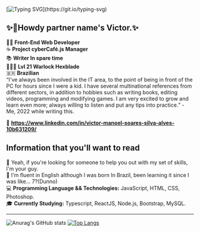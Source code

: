 [![Typing SVG](https://readme-typing-svg.herokuapp.com?font=Poppins&size=40&color=F7F7F7&center=true&vCenter=true&lines=Hello%2C+World!;Ol%C3%A1%2C+Mundo!)](https://git.io/typing-svg)
<h2>✨👋Howdy partner name's Victor.✨</h2>
👨‍💻 <strong>Front-End Web Developer</strong><br>
☕ <strong>Project cyberCafé.js Manager</strong><br>
📚 <strong>Writer In spare time</strong><br>
🧙🏻‍♂️ <strong>Lvl 21 Warlock Hexblade</strong><br>
🇧🇷  <strong>Brazilian</strong><br>
<q>I've always been involved in the IT area, to the point of being in front of the PC for hours since I were a kid. I have several multinational references from different sectors, in addition to hobbies such as writing books, editing videos, programming and modifying games. I am very excited to grow and learn even more; always willing to listen and put any tips into practice.</q> - Me, 2022 while writing this.

💼 <strong>https://www.linkedin.com/in/victor-manoel-soares-silva-alves-10b631209/</strong><br>

<h2>Information that you'll want to read</h2>
🤔 Yeah, if you're looking for someone to help you out with my set of skills, I'm your guy.<br> 
💬 I'm fluent in English although I was born In Brazil, been learning it since I was like... 7?(Dunno)<br>
💻 <strong>Programming Language && Technologies:</strong> JavaScript, HTML, CSS, Photoshop.<br>
🎓 <strong>Currently Studying:</strong> Typescript, ReactJS, Node.js, Bootstrap, MySQL.
<hr>

![Anurag's GitHub stats](https://github-readme-stats.vercel.app/api?username=victormssa&show_icons=true)
[![Top Langs](https://github-readme-stats.vercel.app/api/top-langs/?username=victormssa&layout=compact&show_icons=true)](https://github.com/anuraghazra/github-readme-stats)


<!--
**victormssa/victormssa** is a ✨ _special_ ✨ repository because its `README.md` (this file) appears on your GitHub profile.

Here are some ideas to get you started:

- 🔭 I’m currently working on ...
- 🌱 I’m currently learning ...
- 👯 I’m looking to collaborate on ...
- 🤔 I’m looking for help with ...
- 💬 Ask me about ...
- 📫 How to reach me: ...
- 😄 Pronouns: ...
- ⚡ Fun fact: ...
-->
